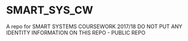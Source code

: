 # SMART_SYS_CW

A repo for SMART SYSTEMS COURSEWORK 2017/18
DO NOT PUT ANY IDENTITY INFORMATION ON THIS REPO - PUBLIC REPO

